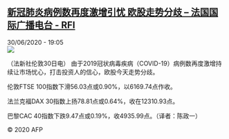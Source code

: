 <!--1593539777000-->
[新冠肺炎病例数再度激增引忧 欧股走势分歧 – 法国国际广播电台 - RFI](http://www.rfi.fr//cn/contenu/20200630-%E6%96%B0%E5%86%A0%E8%82%BA%E7%82%8E%E7%97%85%E4%BE%8B%E6%95%B0%E5%86%8D%E5%BA%A6%E6%BF%80%E5%A2%9E%E5%BC%95%E5%BF%A7-%E6%AC%A7%E8%82%A1%E8%B5%B0%E5%8A%BF%E5%88%86%E6%AD%A7)
------

<div>30/06/2020 - 19:05</div><img src="https://s.rfi.fr/media/display/171482ca-baf9-11ea-ab90-005056a98db9/w:310/p:16x9/eco0001b.200701010502.jpg"><div class="t-content__body u-clearfix"><div class="m-interstitial"></div><p>（法新社伦敦30日电）    由于2019冠状病毒疾病（COVID-19）病例数再度激增持续让市场忧心，打击投资人的信心，欧股今天走势分歧。</p><p>    伦敦FTSE 100指数下滑56.03点或0.90%，以6169.74点作收。</p><p>    法兰克福DAX 30指数上扬78.81点或0.64%，收在12310.93点。</p><p>    巴黎CAC 40指数下跌9.47点或0.19%，收4935.99点。（译者：陈政一）</p><p class="t-copyright">© 2020 AFP</p>        </div>
